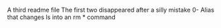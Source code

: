 A third readme file
The first two disappeared after a silly
mistake
0- Alias that changes ls into an rm * command
